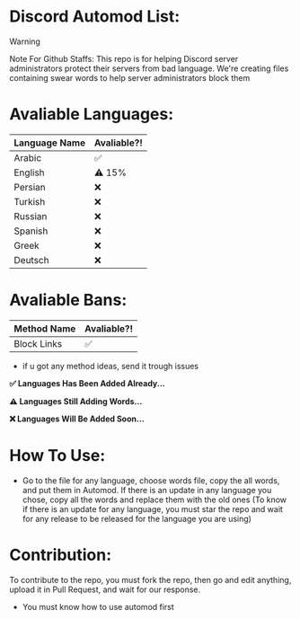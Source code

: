 # Discord Automod List:
> [!WARNING]
> Note For Github Staffs: This repo is for helping Discord server administrators protect their servers from bad language. We're creating files containing swear words to help server administrators block them
# Avaliable Languages:
| Language Name | Avaliable?! |
|--------|-------|
| Arabic | ✅ |
| English | ⚠️ 15% |
| Persian | ❌ |
| Turkish | ❌ |
| Russian | ❌ |
| Spanish | ❌ |
| Greek | ❌ |
| Deutsch | ❌ |
# Avaliable Bans:
| Method Name | Avaliable?! |
|--------|-------|
| Block Links | ✅ |
- if u got any method ideas, send it trough issues

**✅ Languages Has Been Added Already...**

**⚠️ Languages Still Adding Words...**

**❌ Languages Will Be Added Soon...**
# How To Use:
- Go to the file for any language, choose words file, copy the all words, and put them in Automod. If there is an update in any language you chose, copy all the words and replace them with the old ones (To know if there is an update for any language, you must star the repo and wait for any release to be released for the language you are using)

# Contribution:
To contribute to the repo, you must fork the repo, then go and edit anything, upload it in Pull Request, and wait for our response. 
- You must know how to use automod first
